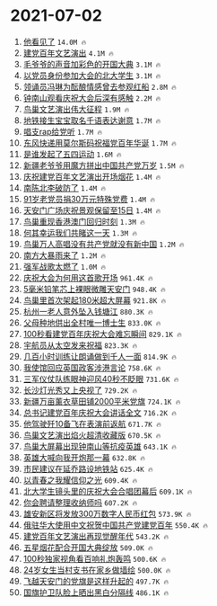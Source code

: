 # 2021-07-02

1. [他看见了](https://s.weibo.com/weibo?q=%23%E4%BB%96%E7%9C%8B%E8%A7%81%E4%BA%86%23&Refer=top) `14.0M 🔥`
1. [建党百年文艺演出](https://s.weibo.com/weibo?q=%23%E5%BB%BA%E5%85%9A%E7%99%BE%E5%B9%B4%E6%96%87%E8%89%BA%E6%BC%94%E5%87%BA%23&Refer=top) `4.1M 🔥`
1. [毛爷爷的声音加彩色的开国大典](https://s.weibo.com/weibo?q=%23%E6%AF%9B%E7%88%B7%E7%88%B7%E7%9A%84%E5%A3%B0%E9%9F%B3%E5%8A%A0%E5%BD%A9%E8%89%B2%E7%9A%84%E5%BC%80%E5%9B%BD%E5%A4%A7%E5%85%B8%23&Refer=top) `3.1M 🔥`
1. [以党员身份参加大会的北大学生](https://s.weibo.com/weibo?q=%23%E4%BB%A5%E5%85%9A%E5%91%98%E8%BA%AB%E4%BB%BD%E5%8F%82%E5%8A%A0%E5%A4%A7%E4%BC%9A%E7%9A%84%E5%8C%97%E5%A4%A7%E5%AD%A6%E7%94%9F%23&Refer=top) `3.1M 🔥`
1. [领诵员冯琳为酝酿情感曾去参观红船](https://s.weibo.com/weibo?q=%23%E9%A2%86%E8%AF%B5%E5%91%98%E5%86%AF%E7%90%B3%E4%B8%BA%E9%85%9D%E9%85%BF%E6%83%85%E6%84%9F%E6%9B%BE%E5%8E%BB%E5%8F%82%E8%A7%82%E7%BA%A2%E8%88%B9%23&Refer=top) `2.8M 🔥`
1. [钟南山观看庆祝大会后深有感触](https://s.weibo.com/weibo?q=%23%E9%92%9F%E5%8D%97%E5%B1%B1%E8%A7%82%E7%9C%8B%E5%BA%86%E7%A5%9D%E5%A4%A7%E4%BC%9A%E5%90%8E%E6%B7%B1%E6%9C%89%E6%84%9F%E8%A7%A6%23&Refer=top) `2.2M 🔥`
1. [鸟巢文艺演出伟大征程](https://s.weibo.com/weibo?q=%23%E9%B8%9F%E5%B7%A2%E6%96%87%E8%89%BA%E6%BC%94%E5%87%BA%E4%BC%9F%E5%A4%A7%E5%BE%81%E7%A8%8B%23&Refer=top) `1.9M 🔥`
1. [地铁接生宝宝取名千语表达谢意](https://s.weibo.com/weibo?q=%23%E5%9C%B0%E9%93%81%E6%8E%A5%E7%94%9F%E5%AE%9D%E5%AE%9D%E5%8F%96%E5%90%8D%E5%8D%83%E8%AF%AD%E8%A1%A8%E8%BE%BE%E8%B0%A2%E6%84%8F%23&Refer=top) `1.7M 🔥`
1. [唱支rap给党听](https://s.weibo.com/weibo?q=%23%E5%94%B1%E6%94%AFrap%E7%BB%99%E5%85%9A%E5%90%AC%23&Refer=top) `1.7M 🔥`
1. [东风快递用莫尔斯码祝福党百年华诞](https://s.weibo.com/weibo?q=%23%E4%B8%9C%E9%A3%8E%E5%BF%AB%E9%80%92%E7%94%A8%E8%8E%AB%E5%B0%94%E6%96%AF%E7%A0%81%E7%A5%9D%E7%A6%8F%E5%85%9A%E7%99%BE%E5%B9%B4%E5%8D%8E%E8%AF%9E%23&Refer=top) `1.7M 🔥`
1. [是谁发起了五四运动](https://s.weibo.com/weibo?q=%23%E6%98%AF%E8%B0%81%E5%8F%91%E8%B5%B7%E4%BA%86%E4%BA%94%E5%9B%9B%E8%BF%90%E5%8A%A8%23&Refer=top) `1.6M 🔥`
1. [新疆老爷爷用魔方拼出中国共产党万岁](https://s.weibo.com/weibo?q=%23%E6%96%B0%E7%96%86%E8%80%81%E7%88%B7%E7%88%B7%E7%94%A8%E9%AD%94%E6%96%B9%E6%8B%BC%E5%87%BA%E4%B8%AD%E5%9B%BD%E5%85%B1%E4%BA%A7%E5%85%9A%E4%B8%87%E5%B2%81%23&Refer=top) `1.5M 🔥`
1. [庆祝建党百年文艺演出开场烟花](https://s.weibo.com/weibo?q=%23%E5%BA%86%E7%A5%9D%E5%BB%BA%E5%85%9A%E7%99%BE%E5%B9%B4%E6%96%87%E8%89%BA%E6%BC%94%E5%87%BA%E5%BC%80%E5%9C%BA%E7%83%9F%E8%8A%B1%23&Refer=top) `1.4M 🔥`
1. [南陈北李破防了](https://s.weibo.com/weibo?q=%23%E5%8D%97%E9%99%88%E5%8C%97%E6%9D%8E%E7%A0%B4%E9%98%B2%E4%BA%86%23&Refer=top) `1.4M 🔥`
1. [91岁老党员捐30万元特殊党费](https://s.weibo.com/weibo?q=%2391%E5%B2%81%E8%80%81%E5%85%9A%E5%91%98%E6%8D%9030%E4%B8%87%E5%85%83%E7%89%B9%E6%AE%8A%E5%85%9A%E8%B4%B9%23&Refer=top) `1.4M 🔥`
1. [天安门广场庆祝景观保留至15日](https://s.weibo.com/weibo?q=%23%E5%A4%A9%E5%AE%89%E9%97%A8%E5%B9%BF%E5%9C%BA%E5%BA%86%E7%A5%9D%E6%99%AF%E8%A7%82%E4%BF%9D%E7%95%99%E8%87%B315%E6%97%A5%23&Refer=top) `1.4M 🔥`
1. [鸟巢重现香港澳门回归时刻](https://s.weibo.com/weibo?q=%23%E9%B8%9F%E5%B7%A2%E9%87%8D%E7%8E%B0%E9%A6%99%E6%B8%AF%E6%BE%B3%E9%97%A8%E5%9B%9E%E5%BD%92%E6%97%B6%E5%88%BB%23&Refer=top) `1.3M 🔥`
1. [何其幸运我们共睹这一天](https://s.weibo.com/weibo?q=%23%E4%BD%95%E5%85%B6%E5%B9%B8%E8%BF%90%E6%88%91%E4%BB%AC%E5%85%B1%E7%9D%B9%E8%BF%99%E4%B8%80%E5%A4%A9%23&Refer=top) `1.3M 🔥`
1. [鸟巢万人高唱没有共产党就没有新中国](https://s.weibo.com/weibo?q=%23%E9%B8%9F%E5%B7%A2%E4%B8%87%E4%BA%BA%E9%AB%98%E5%94%B1%E6%B2%A1%E6%9C%89%E5%85%B1%E4%BA%A7%E5%85%9A%E5%B0%B1%E6%B2%A1%E6%9C%89%E6%96%B0%E4%B8%AD%E5%9B%BD%23&Refer=top) `1.2M 🔥`
1. [南方大暴雨来了](https://s.weibo.com/weibo?q=%23%E5%8D%97%E6%96%B9%E5%A4%A7%E6%9A%B4%E9%9B%A8%E6%9D%A5%E4%BA%86%23&Refer=top) `1.2M 🔥`
1. [强军战歌太燃了](https://s.weibo.com/weibo?q=%23%E5%BC%BA%E5%86%9B%E6%88%98%E6%AD%8C%E5%A4%AA%E7%87%83%E4%BA%86%23&Refer=top) `1.0M 🔥`
1. [庆祝大会为何用这首歌开场](https://s.weibo.com/weibo?q=%23%E5%BA%86%E7%A5%9D%E5%A4%A7%E4%BC%9A%E4%B8%BA%E4%BD%95%E7%94%A8%E8%BF%99%E9%A6%96%E6%AD%8C%E5%BC%80%E5%9C%BA%23&Refer=top) `961.4K 🔥`
1. [5毫米铅笔芯上裸眼微雕天安门](https://s.weibo.com/weibo?q=%235%E6%AF%AB%E7%B1%B3%E9%93%85%E7%AC%94%E8%8A%AF%E4%B8%8A%E8%A3%B8%E7%9C%BC%E5%BE%AE%E9%9B%95%E5%A4%A9%E5%AE%89%E9%97%A8%23&Refer=top) `948.4K 🔥`
1. [鸟巢里首次架起180米超大屏幕](https://s.weibo.com/weibo?q=%23%E9%B8%9F%E5%B7%A2%E9%87%8C%E9%A6%96%E6%AC%A1%E6%9E%B6%E8%B5%B7180%E7%B1%B3%E8%B6%85%E5%A4%A7%E5%B1%8F%E5%B9%95%23&Refer=top) `921.8K 🔥`
1. [杭州一老人意外坠入钱塘江](https://s.weibo.com/weibo?q=%E6%9D%AD%E5%B7%9E%E4%B8%80%E8%80%81%E4%BA%BA%E6%84%8F%E5%A4%96%E5%9D%A0%E5%85%A5%E9%92%B1%E5%A1%98%E6%B1%9F&Refer=top) `880.3K 🔥`
1. [父母种地供出全村唯一博士生](https://s.weibo.com/weibo?q=%23%E7%88%B6%E6%AF%8D%E7%A7%8D%E5%9C%B0%E4%BE%9B%E5%87%BA%E5%85%A8%E6%9D%91%E5%94%AF%E4%B8%80%E5%8D%9A%E5%A3%AB%E7%94%9F%23&Refer=top) `833.0K 🔥`
1. [100秒看建党百年庆祝大会难忘瞬间](https://s.weibo.com/weibo?q=%23100%E7%A7%92%E7%9C%8B%E5%BB%BA%E5%85%9A%E7%99%BE%E5%B9%B4%E5%BA%86%E7%A5%9D%E5%A4%A7%E4%BC%9A%E9%9A%BE%E5%BF%98%E7%9E%AC%E9%97%B4%23&Refer=top) `829.1K 🔥`
1. [宇航员从太空发来祝福](https://s.weibo.com/weibo?q=%23%E5%AE%87%E8%88%AA%E5%91%98%E4%BB%8E%E5%A4%AA%E7%A9%BA%E5%8F%91%E6%9D%A5%E7%A5%9D%E7%A6%8F%23&Refer=top) `823.3K 🔥`
1. [几百小时训练让朗诵做到千人一面](https://s.weibo.com/weibo?q=%23%E5%87%A0%E7%99%BE%E5%B0%8F%E6%97%B6%E8%AE%AD%E7%BB%83%E8%AE%A9%E6%9C%97%E8%AF%B5%E5%81%9A%E5%88%B0%E5%8D%83%E4%BA%BA%E4%B8%80%E9%9D%A2%23&Refer=top) `814.9K 🔥`
1. [我使馆回应英国政客涉港言论](https://s.weibo.com/weibo?q=%23%E6%88%91%E4%BD%BF%E9%A6%86%E5%9B%9E%E5%BA%94%E8%8B%B1%E5%9B%BD%E6%94%BF%E5%AE%A2%E6%B6%89%E6%B8%AF%E8%A8%80%E8%AE%BA%23&Refer=top) `758.6K 🔥`
1. [三军仪仗队练眼神迎风40秒不眨眼](https://s.weibo.com/weibo?q=%23%E4%B8%89%E5%86%9B%E4%BB%AA%E4%BB%97%E9%98%9F%E7%BB%83%E7%9C%BC%E7%A5%9E%E8%BF%8E%E9%A3%8E40%E7%A7%92%E4%B8%8D%E7%9C%A8%E7%9C%BC%23&Refer=top) `731.6K 🔥`
1. [长沙灯光秀又上央视了](https://s.weibo.com/weibo?q=%23%E9%95%BF%E6%B2%99%E7%81%AF%E5%85%89%E7%A7%80%E5%8F%88%E4%B8%8A%E5%A4%AE%E8%A7%86%E4%BA%86%23&Refer=top) `729.2K 🔥`
1. [新疆万亩薰衣草田铺2000平米党旗](https://s.weibo.com/weibo?q=%23%E6%96%B0%E7%96%86%E4%B8%87%E4%BA%A9%E8%96%B0%E8%A1%A3%E8%8D%89%E7%94%B0%E9%93%BA2000%E5%B9%B3%E7%B1%B3%E5%85%9A%E6%97%97%23&Refer=top) `724.1K 🔥`
1. [总书记建党百年庆祝大会讲话全文](https://s.weibo.com/weibo?q=%23%E6%80%BB%E4%B9%A6%E8%AE%B0%E5%BB%BA%E5%85%9A%E7%99%BE%E5%B9%B4%E5%BA%86%E7%A5%9D%E5%A4%A7%E4%BC%9A%E8%AE%B2%E8%AF%9D%E5%85%A8%E6%96%87%23&Refer=top) `716.2K 🔥`
1. [他驾驶歼10备飞在表演前返航](https://s.weibo.com/weibo?q=%23%E4%BB%96%E9%A9%BE%E9%A9%B6%E6%AD%BC10%E5%A4%87%E9%A3%9E%E5%9C%A8%E8%A1%A8%E6%BC%94%E5%89%8D%E8%BF%94%E8%88%AA%23&Refer=top) `671.7K 🔥`
1. [鸟巢文艺演出焰火超清收藏版](https://s.weibo.com/weibo?q=%23%E9%B8%9F%E5%B7%A2%E6%96%87%E8%89%BA%E6%BC%94%E5%87%BA%E7%84%B0%E7%81%AB%E8%B6%85%E6%B8%85%E6%94%B6%E8%97%8F%E7%89%88%23&Refer=top) `670.5K 🔥`
1. [鸟巢大屏幕出现钟南山等抗疫英雄](https://s.weibo.com/weibo?q=%23%E9%B8%9F%E5%B7%A2%E5%A4%A7%E5%B1%8F%E5%B9%95%E5%87%BA%E7%8E%B0%E9%92%9F%E5%8D%97%E5%B1%B1%E7%AD%89%E6%8A%97%E7%96%AB%E8%8B%B1%E9%9B%84%23&Refer=top) `643.1K 🔥`
1. [英雄大喊向我开炮那一幕](https://s.weibo.com/weibo?q=%23%E8%8B%B1%E9%9B%84%E5%A4%A7%E5%96%8A%E5%90%91%E6%88%91%E5%BC%80%E7%82%AE%E9%82%A3%E4%B8%80%E5%B9%95%23&Refer=top) `632.8K 🔥`
1. [市民建议在延乔路设地铁站](https://s.weibo.com/weibo?q=%23%E5%B8%82%E6%B0%91%E5%BB%BA%E8%AE%AE%E5%9C%A8%E5%BB%B6%E4%B9%94%E8%B7%AF%E8%AE%BE%E5%9C%B0%E9%93%81%E7%AB%99%23&Refer=top) `625.4K 🔥`
1. [以青春之我耀信仰之光](https://s.weibo.com/weibo?q=%23%E4%BB%A5%E9%9D%92%E6%98%A5%E4%B9%8B%E6%88%91%E8%80%80%E4%BF%A1%E4%BB%B0%E4%B9%8B%E5%85%89%23&Refer=top) `609.4K 🔥`
1. [北大学生镜头里的庆祝大会合唱团幕后](https://s.weibo.com/weibo?q=%23%E5%8C%97%E5%A4%A7%E5%AD%A6%E7%94%9F%E9%95%9C%E5%A4%B4%E9%87%8C%E7%9A%84%E5%BA%86%E7%A5%9D%E5%A4%A7%E4%BC%9A%E5%90%88%E5%94%B1%E5%9B%A2%E5%B9%95%E5%90%8E%23&Refer=top) `609.1K 🔥`
1. [你会聘请整理收纳师吗](https://s.weibo.com/weibo?q=%23%E4%BD%A0%E4%BC%9A%E8%81%98%E8%AF%B7%E6%95%B4%E7%90%86%E6%94%B6%E7%BA%B3%E5%B8%88%E5%90%97%23&Refer=top) `607.2K 🔥`
1. [雄安新区将发放300万数字人民币红包](https://s.weibo.com/weibo?q=%23%E9%9B%84%E5%AE%89%E6%96%B0%E5%8C%BA%E5%B0%86%E5%8F%91%E6%94%BE300%E4%B8%87%E6%95%B0%E5%AD%97%E4%BA%BA%E6%B0%91%E5%B8%81%E7%BA%A2%E5%8C%85%23&Refer=top) `573.9K 🔥`
1. [俄驻华大使用中文祝贺中国共产党建党百年](https://s.weibo.com/weibo?q=%23%E4%BF%84%E9%A9%BB%E5%8D%8E%E5%A4%A7%E4%BD%BF%E7%94%A8%E4%B8%AD%E6%96%87%E7%A5%9D%E8%B4%BA%E4%B8%AD%E5%9B%BD%E5%85%B1%E4%BA%A7%E5%85%9A%E5%BB%BA%E5%85%9A%E7%99%BE%E5%B9%B4%23&Refer=top) `550.4K 🔥`
1. [建党百年文艺演出再现觉醒年代](https://s.weibo.com/weibo?q=%23%E5%BB%BA%E5%85%9A%E7%99%BE%E5%B9%B4%E6%96%87%E8%89%BA%E6%BC%94%E5%87%BA%E5%86%8D%E7%8E%B0%E8%A7%89%E9%86%92%E5%B9%B4%E4%BB%A3%23&Refer=top) `543.2K 🔥`
1. [五星烟花配合开国大典绽放](https://s.weibo.com/weibo?q=%23%E4%BA%94%E6%98%9F%E7%83%9F%E8%8A%B1%E9%85%8D%E5%90%88%E5%BC%80%E5%9B%BD%E5%A4%A7%E5%85%B8%E7%BB%BD%E6%94%BE%23&Refer=top) `509.0K 🔥`
1. [100秒独家视角看百响礼炮轰鸣](https://s.weibo.com/weibo?q=%23100%E7%A7%92%E7%8B%AC%E5%AE%B6%E8%A7%86%E8%A7%92%E7%9C%8B%E7%99%BE%E5%93%8D%E7%A4%BC%E7%82%AE%E8%BD%B0%E9%B8%A3%23&Refer=top) `500.6K 🔥`
1. [24岁女生当村支书在家乡做墙绘](https://s.weibo.com/weibo?q=%2324%E5%B2%81%E5%A5%B3%E7%94%9F%E5%BD%93%E6%9D%91%E6%94%AF%E4%B9%A6%E5%9C%A8%E5%AE%B6%E4%B9%A1%E5%81%9A%E5%A2%99%E7%BB%98%23&Refer=top) `500.0K 🔥`
1. [飞越天安门的党旗是这样升起的](https://s.weibo.com/weibo?q=%23%E9%A3%9E%E8%B6%8A%E5%A4%A9%E5%AE%89%E9%97%A8%E7%9A%84%E5%85%9A%E6%97%97%E6%98%AF%E8%BF%99%E6%A0%B7%E5%8D%87%E8%B5%B7%E7%9A%84%23&Refer=top) `497.7K 🔥`
1. [国旗护卫队脸上晒出黑白分隔线](https://s.weibo.com/weibo?q=%23%E5%9B%BD%E6%97%97%E6%8A%A4%E5%8D%AB%E9%98%9F%E8%84%B8%E4%B8%8A%E6%99%92%E5%87%BA%E9%BB%91%E7%99%BD%E5%88%86%E9%9A%94%E7%BA%BF%23&Refer=top) `486.1K 🔥`
